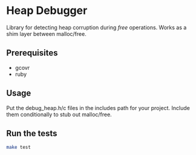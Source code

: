 # Heap Debugger

Library for detecting heap corruption during *free* operations. Works as a shim layer between 
malloc/free.

## Prerequisites

* gcovr
* ruby

## Usage

Put the debug_heap.h/c files in the includes path for your project. Include them conditionally 
to stub out malloc/free.

## Run the tests

```bash
make test
```


